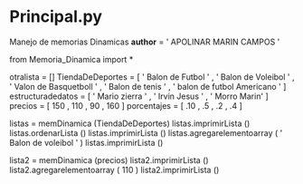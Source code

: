 # Principal.py
Manejo de memorias Dinamicas
__author__ =  ' APOLINAR MARIN CAMPOS '

from  Memoria_Dinamica import  *


otralista = []
TiendaDeDeportes = [ ' Balon de Futbol ' , ' Balon de Voleibol ' , ' Valon de Basquetboll ' , ' Balon de tenis ' , ' balon de futbol Americano ' ]
estructuradedatos = [ ' Mario zierra ' , ' Irvin Jesus ' , ' Morro Marin' ]
precios = [ 150 , 110 , 90 , 160 ]
porcentajes = [ .10 , .5 , .2 , .4 ]

listas = memDinamica (TiendaDeDeportes)
listas.imprimirLista ()
listas.ordenarLista ()
listas.imprimirLista ()
listas.agregarelementoarray ( ' Balon de voleibol ' )
listas.imprimirLista ()

lista2 = memDinamica (precios)
lista2.imprimirLista ()
lista2.agregarelementoarray ( 110 )
lista2.imprimirLista ()
